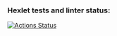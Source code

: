 ### Hexlet tests and linter status:
[![Actions Status](https://github.com/mrblvckie/python-project-49/workflows/hexlet-check/badge.svg)](https://github.com/mrblvckie/python-project-49/actions)
